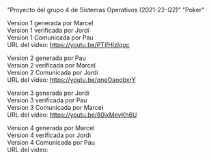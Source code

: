 "Proyecto del grupo 4 de Sistemas Operativos (2021-22-Q2)" 
"Poker" 

Version 1 generada por Marcel   
Version 1 verificada por Jordi    
Version 1 Comunicada por Pau     
URL del video: https://youtu.be/PTjfHizlqpc      

Version 2 generada por Pau                 
Version 2 verificada por Marcel                
Version 2 Comunicada por Jordi                 
URL del video: https://youtu.be/qneOaoobxrY

Version 3 generada por Jordi                                    
Version 3 verificada por Pau                                 
Version 3 Comunicada por Marcel                         
URL del video: https://youtu.be/80ixMevKh6U                           

Version 4 generada por Marcel                                    
Version 4 verificada por Jordi                                 
Version 4 Comunicada por Pau                         
URL del video: 
